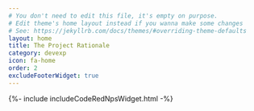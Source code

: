 ```yaml
---
# You don't need to edit this file, it's empty on purpose.
# Edit theme's home layout instead if you wanna make some changes
# See: https://jekyllrb.com/docs/themes/#overriding-theme-defaults
layout: home
title: The Project Rationale
category: devexp
icon: fa-home
order: 2
excludeFooterWidget: true
---
```


{%- include includeCodeRedNpsWidget.html -%}
